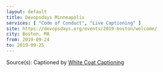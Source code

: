 ```yaml
---
layout: default
title: Devopsdays Minneapolis
services: [ "Code of Conduct", "Live Captioning" ]
site: https://devopsdays.org/events/2019-boston/welcome/
city: Boston, MA
from: 2019-09-24
to: 2019-09-25
---
```


Source(s): Captioned by [White Coat Captioning](http://www.whitecoatcaptioning.com/)